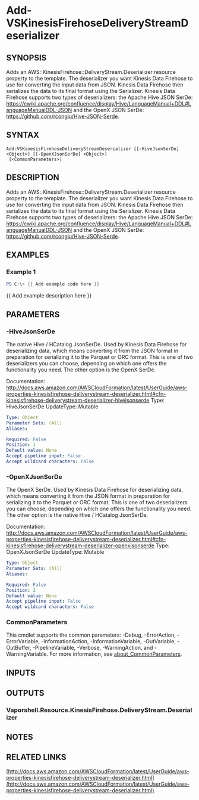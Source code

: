 # Add-VSKinesisFirehoseDeliveryStreamDeserializer

## SYNOPSIS
Adds an AWS::KinesisFirehose::DeliveryStream.Deserializer resource property to the template.
The deserializer you want Kinesis Data Firehose to use for converting the input data from JSON.
Kinesis Data Firehose then serializes the data to its final format using the Serializer.
Kinesis Data Firehose supports two types of deserializers: the Apache Hive JSON SerDe: https://cwiki.apache.org/confluence/display/Hive/LanguageManual+DDL#LanguageManualDDL-JSON and the OpenX JSON SerDe: https://github.com/rcongiu/Hive-JSON-Serde.

## SYNTAX

```
Add-VSKinesisFirehoseDeliveryStreamDeserializer [[-HiveJsonSerDe] <Object>] [[-OpenXJsonSerDe] <Object>]
 [<CommonParameters>]
```

## DESCRIPTION
Adds an AWS::KinesisFirehose::DeliveryStream.Deserializer resource property to the template.
The deserializer you want Kinesis Data Firehose to use for converting the input data from JSON.
Kinesis Data Firehose then serializes the data to its final format using the Serializer.
Kinesis Data Firehose supports two types of deserializers: the Apache Hive JSON SerDe: https://cwiki.apache.org/confluence/display/Hive/LanguageManual+DDL#LanguageManualDDL-JSON and the OpenX JSON SerDe: https://github.com/rcongiu/Hive-JSON-Serde.

## EXAMPLES

### Example 1
```powershell
PS C:\> {{ Add example code here }}
```

{{ Add example description here }}

## PARAMETERS

### -HiveJsonSerDe
The native Hive / HCatalog JsonSerDe.
Used by Kinesis Data Firehose for deserializing data, which means converting it from the JSON format in preparation for serializing it to the Parquet or ORC format.
This is one of two deserializers you can choose, depending on which one offers the functionality you need.
The other option is the OpenX SerDe.

Documentation: http://docs.aws.amazon.com/AWSCloudFormation/latest/UserGuide/aws-properties-kinesisfirehose-deliverystream-deserializer.html#cfn-kinesisfirehose-deliverystream-deserializer-hivejsonserde
Type: HiveJsonSerDe
UpdateType: Mutable

```yaml
Type: Object
Parameter Sets: (All)
Aliases:

Required: False
Position: 1
Default value: None
Accept pipeline input: False
Accept wildcard characters: False
```

### -OpenXJsonSerDe
The OpenX SerDe.
Used by Kinesis Data Firehose for deserializing data, which means converting it from the JSON format in preparation for serializing it to the Parquet or ORC format.
This is one of two deserializers you can choose, depending on which one offers the functionality you need.
The other option is the native Hive / HCatalog JsonSerDe.

Documentation: http://docs.aws.amazon.com/AWSCloudFormation/latest/UserGuide/aws-properties-kinesisfirehose-deliverystream-deserializer.html#cfn-kinesisfirehose-deliverystream-deserializer-openxjsonserde
Type: OpenXJsonSerDe
UpdateType: Mutable

```yaml
Type: Object
Parameter Sets: (All)
Aliases:

Required: False
Position: 2
Default value: None
Accept pipeline input: False
Accept wildcard characters: False
```

### CommonParameters
This cmdlet supports the common parameters: -Debug, -ErrorAction, -ErrorVariable, -InformationAction, -InformationVariable, -OutVariable, -OutBuffer, -PipelineVariable, -Verbose, -WarningAction, and -WarningVariable. For more information, see [about_CommonParameters](http://go.microsoft.com/fwlink/?LinkID=113216).

## INPUTS

## OUTPUTS

### Vaporshell.Resource.KinesisFirehose.DeliveryStream.Deserializer
## NOTES

## RELATED LINKS

[http://docs.aws.amazon.com/AWSCloudFormation/latest/UserGuide/aws-properties-kinesisfirehose-deliverystream-deserializer.html](http://docs.aws.amazon.com/AWSCloudFormation/latest/UserGuide/aws-properties-kinesisfirehose-deliverystream-deserializer.html)

